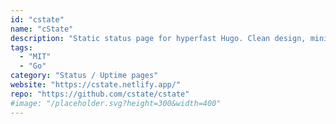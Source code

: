 ```yaml
---
id: "cstate"
name: "cState"
description: "Static status page for hyperfast Hugo. Clean design, minimal JS, super light HTML/CSS, high customization, optional admin panel, read-only API, IE8+. Best used with Netlify, Docker."
tags:
  - "MIT"
  - "Go"
category: "Status / Uptime pages"
website: "https://cstate.netlify.app/"
repo: "https://github.com/cstate/cstate"
#image: "/placeholder.svg?height=300&width=400"
---
```


